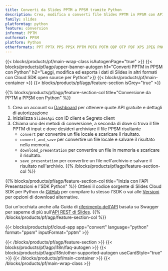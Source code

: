 ```yaml
---
title: Converti da Slides PPTM a PPSM tramite Python
description: Crea, modifica o converti file Slides PPTM in PPSM con API REST e SDK Python open source
family: slides
platformtag: python
feature: conversion
informat: PPTM
outformat: PPSM
platform: Python
otherformats: PPT PPTX PPS PPSX PPTM POTX POTM ODP OTP PDF XPS JPEG PNG BMP TIFF SVG HTML SWF HTML5 GIF XAML XML MD MPEG4
---
```


{{< blocks/products/pf/main-wrap-class isAutogenPage="true" >}}
{{< blocks/products/pf/agp/upper-banner-autogen h1="Converti PPTM in PPSM con Python" h2="Leggi, modifica ed esporta i dati di Slides in altri formati con Cloud SDK open source per Python">}}
{{< blocks/products/pf/main-container >}}
{{< blocks/products/pf/agp/feature-section isGrey="true" >}}

{{% blocks/products/pf/agp/feature-section-col title="Conversione da PPTM a PPSM con Python" %}}
1. Crea un account su <a href="https://dashboard.aspose.cloud/">Dashboard</a> per ottenere quote API gratuite e dettagli di autorizzazione
1. Inizializza ```SlidesApi``` con ID client e Segreto client
1. Chiama uno dei metodi di conversione, a seconda di dove si trova il file PPTM di input e dove desideri archiviare il file PPSM risultante
    - ```convert``` per convertire un file locale e scaricare il risultato.
    - ```convert_and_save``` per convertire un file locale e salvare il risultato nella memoria.
    - ```download_presentation``` per convertire un file in memoria e scaricare il risultato.
    - ```save_presentation``` per convertire un file nell'archivio e salvare il risultato nell'archivio.
{{% /blocks/products/pf/agp/feature-section-col %}}

{{% blocks/products/pf/agp/feature-section-col title="Inizia con l'API Presentazioni e l'SDK Python" %}}
Ottieni il codice sorgente di Slides Cloud SDK per Python da [GitHub](https://github.com/aspose-slides-cloud/aspose-slides-cloud-python) per compilare tu stesso l'SDK o vai alle [Versioni](https://releases.aspose.cloud/) per opzioni di download alternative.

Dai un'occhiata anche alla Guida di [riferimento dell'API](https://apireference.aspose.cloud/slides/) basata su Swagger per saperne di più sull'[API REST di Slides](https://products.aspose.cloud/slides/curl/).
{{% /blocks/products/pf/agp/feature-section-col %}}

{{< blocks/products/pf/cloud-app app="convert" language="python" format="ppsm" inputFormat="pptm" >}}

{{< /blocks/products/pf/agp/feature-section >}}
{{< blocks/products/pf/agp/i18n/faq-autogen >}}
{{< blocks/products/pf/agp/i18n/other-supported-autogen useCardStyle="true" >}}
{{< /blocks/products/pf/main-container >}}
{{< /blocks/products/pf/main-wrap-class >}}